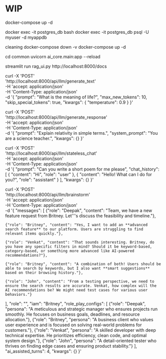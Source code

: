 # WIP

docker-compose up -d

docker exec -it postgres_db bash
 docker exec -it postgres_db psql -U myuser -d myappdb

cleaning
docker-compose down -v
docker-compose up -d


cd common
uvicorn ai_core.main:app --reload

streamlit run rag_ui.py
http://localhost:8000/docs

curl -X 'POST' \
  'http://localhost:8000/api/llm/generate_text' \
  -H 'accept: application/json' \
  -H 'Content-Type: application/json' \
  -d '{
  "prompt": "What is the meaning of life?",
  "max_new_tokens": 10,
  "skip_special_tokens": true,
  "kwargs": {
  "temperature": 0.9
}
}'

curl -X 'POST' \
  'http://localhost:8000/api/llm/generate_response' \
  -H 'accept: application/json' \
  -H 'Content-Type: application/json' \
  -d '{
  "prompt": "Explain relativity in simple terms.",
  "system_prompt": "You are a science teacher.",
  "kwargs": {}
}'



curl -X 'POST' \
  'http://localhost:8000/api/llm/stateless_chat' \
  -H 'accept: application/json' \
  -H 'Content-Type: application/json' \
  -d '{
  "prompt": "Can you write a short poem for me please",
  "chat_history": [
    {
      "content": "Hi",
      "role": "user"
    },
    {
      "content": "Hello! What can I do for you?",
      "role": "assistant"
    }
  ],
  "kwargs": {}
}'

curl -X 'POST' \
  'http://localhost:8000/api/llm/brainstorm' \
  -H 'accept: application/json' \
  -H 'Content-Type: application/json' \
  -d '{
  "messages": [
   {"role": "Deepak", "content": "Team, we have a new feature request from Britney. Let'\''s discuss the feasibility and timeline."},

    {"role": "Britney", "content": "Yes, I want to add an **advanced search feature** to our platform. Users are struggling to find relevant items quickly."},

    {"role": "Venkat", "content": "That sounds interesting. Britney, do you have any specific filters in mind? Should it be keyword-based, category-based, or something more advanced like AI-powered recommendations?"},

    {"role": "Britney", "content": "A combination of both! Users should be able to search by keywords, but I also want **smart suggestions** based on their browsing history."},

    {"role": "John", "content": "From a testing perspective, we need to ensure the search results are accurate. Venkat, how complex will the AI recommendations be? We might need test cases for various user behaviors."}

  ],
  "role": "",
  "iam": "Britney",
  "role_play_configs": [
    {"role": "Deepak", "persona": "A meticulous and strategic manager who ensures projects run smoothly. He focuses on business goals, deadlines, and resource allocation."},
    {"role": "Britney", "persona": "A business client who values user experience and is focused on solving real-world problems for customers."},
    {"role": "Venkat", "persona": "A skilled developer with deep technical expertise. He prioritizes efficiency, clean code, and optimal system design."},
    {"role": "John", "persona": "A detail-oriented tester who thrives on finding edge cases and ensuring product stability."}
  ],
  "ai_assisted_turns": 4,
  "kwargs": {}
}'